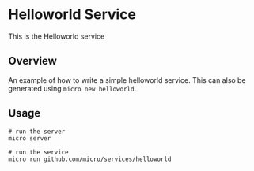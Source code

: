 # Helloworld Service

This is the Helloworld service

## Overview

An example of how to write a simple helloworld service. This can also be generated using `micro new helloworld`.

## Usage

```
# run the server
micro server

# run the service
micro run github.com/micro/services/helloworld
```
